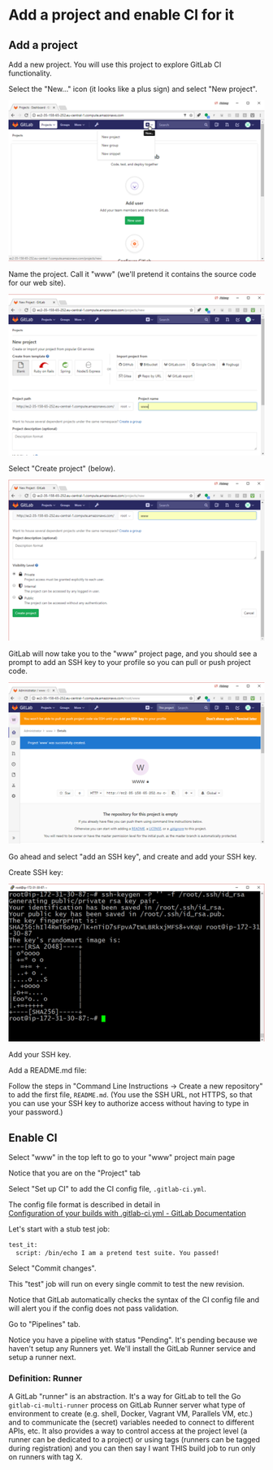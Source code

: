 # Add a project and enable CI for it

## Add a project

Add a new project. You will use this project to explore GitLab CI functionality.

Select the "New..." icon (it looks like a plus sign) and select "New project".

![new project](img/new_project.png)

Name the project. Call it "www" (we'll pretend it contains the source code
for our web site).

![name the project](img/name_project.png)

Select "Create project" (below).

![create project](img/create_project.png)

GitLab will now take you to the "www" project page, and you should see
a prompt to add an SSH key to your profile so you can pull or push
project code.

![create project](img/ssh_warning.png)

Go ahead and select "add an SSH key", and create and add your SSH key.

Create SSH key:

![create key](img/ssh-keygen.png)

Add your SSH key.


Add a README.md file:

Follow the steps in "Command Line Instructions -> Create a new repository"
to add the first file, `README.md`. (You use the SSH URL, not HTTPS,
so that you can use your SSH key to authorize access without having
to type in your password.)


## Enable CI

Select "www" in the top left to go to your "www" project main page

Notice that you are on the "Project" tab

Select "Set up CI" to add the CI config file, `.gitlab-ci.yml`.

The config file format is described in detail in  
[Configuration of your builds with .gitlab-ci.yml - GitLab Documentation](https://docs.gitlab.com/ce/ci/yaml/README.html)

Let's start with a stub test job:


```
test_it:
  script: /bin/echo I am a pretend test suite. You passed!
```

Select "Commit changes".

This "test" job will run on every single commit to test the new revision.

Notice that GitLab automatically checks the syntax of the CI config file
and will alert you if the config does not pass validation.

Go to "Pipelines" tab.

Notice you have a pipeline with status "Pending".  It's pending because
we haven't setup any Runners yet. We'll install the GitLab Runner service
and setup a runner next.

### Definition: Runner
A GitLab "runner" is an abstraction. It's a way for GitLab to tell the
Go `gitlab-ci-multi-runner` process on GitLab Runner server what type
of environment to create (e.g. shell, Docker, Vagrant VM, Parallels
VM, etc.) and to communicate the (secret) variables needed to connect
to different APIs, etc.  It also provides a way to control access
at the project level (a runner can be dedicated to a project) or
using tags (runners can be tagged during registration) and you can
then say I want THIS build job to run only on runners with tag X.
